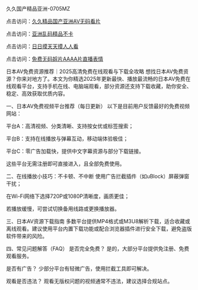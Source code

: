 
久久国产精品亚洲-0705MZ


点击访问：<a href="https://vassv.pages.dev/">久久精品国产亚洲AV无码看片</a>

点击访问：<a href="https://tfda.pages.dev/">亚洲乱码精品不卡</a>

点击访问：<a href="https://gfd-5xg.pages.dev/">日日摸天天摸人人看</a>

点击访问：<a href="https://rtj-3zo.pages.dev/">免费无码婬片AAAA片直播表情</a>




日本AV免费资源推荐｜2025高清免费在线观看与下载全攻略
想找日本AV免费资源？你来对地方了。本文为你精选2025年更新最快、播放最流畅的日本AV免费在线观看平台，支持手机在线、电脑端观看，部分资源还支持下载收藏，助你安全、稳定、高效获取优质内容。

一、日本AV免费视频平台推荐（每日更新）
以下是目前用户反馈最好的免费视频网站：

平台A：高清视频、分类清晰、支持按女优或标签搜索；

平台B：支持在线播放与弹幕互动，移动端体验极佳；

平台C：零广告加载快，提供中文字幕资源与部分下载链接。

这些平台无需注册即可直接进入，且全部免费使用。

二、在线播放小技巧：不卡顿、不中断
使用广告拦截插件（如uBlock）屏蔽弹窗干扰；

在Wi-Fi网络下选择720P或1080P清晰度，画质更佳；

若播放缓慢，可尝试切换备用线路或更换播放器。

三、日本AV资源下载指南
多数平台提供MP4格式或M3U8解析下载，适合收藏或离线观看。建议使用平台内置下载功能或配合浏览器插件进行安全下载，避免盗版软件带来的风险。

四、常见问题解答（FAQ）
是否完全免费？ 是的，大部分平台提供免注册、免费观看服务。

是否有广告？ 少部分平台有轻微广告，使用拦截工具即可解决。

观看是否违法？ 观看无版权问题的视频通常不违法，建议选择合规站点。








<span style="display:none;">[Canonical link]( https://github.com/six20250705/six20 ）</span>
